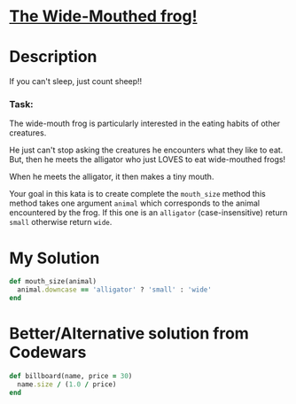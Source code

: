 # [The Wide-Mouthed frog!](https://www.codewars.com/kata/57ec8bd8f670e9a47a000f89)

# Description
If you can't sleep, just count sheep!!

### Task:
The wide-mouth frog is particularly interested in the eating habits of other creatures.

He just can't stop asking the creatures he encounters what they like to eat. But, then he meets the alligator who just 
LOVES to eat wide-mouthed frogs!

When he meets the alligator, it then makes a tiny mouth.

Your goal in this kata is to create complete the `mouth_size` method this method takes one argument `animal` which 
corresponds to the animal encountered by the frog. If this one is an `alligator` (case-insensitive) return `small` 
otherwise return `wide`.

# My Solution
```ruby
def mouth_size(animal)
  animal.downcase == 'alligator' ? 'small' : 'wide'
end
```

# Better/Alternative solution from Codewars
```ruby
def billboard(name, price = 30)
  name.size / (1.0 / price)
end
```
